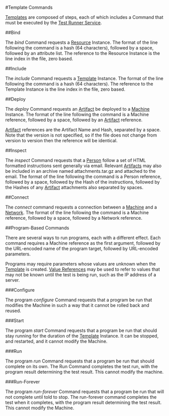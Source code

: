 #Template Commands

[Templates](templates.md) are composed of steps, each of which includes a Command that must be executed by the 
[Test Runner Service](test_runner_service.md).

##Bind

The *bind* Command requests a [Resource](resources.md) Instance. The format of the line following the command is a hash 
(64 characters), followed by a space, followed by an attribute list. The reference to the Resource Instance is the line index in 
the file, zero based.

##Include

The *include* Command requests a [Template](templates.md) Instance. The format of the line following the command is a hash 
(64 characters). The reference to the Template Instance is the line index in the file, zero based.

##Deploy

The *deploy* Command requests an [Artifact](artifacts.md) be deployed to a [Machine](resources.md) Instance. The format of the line 
following the command is a Machine reference, followed by a space, followed by an [Artifact](artifacts.md) reference. 

[Artifact](artifacts.md) references are the Artifact Name and Hash, separated by a space. Note that the version is not specified, 
so if the file does not change from version to version then the reference will be identical.

##Inspect

The *inspect* Command requests that a [Person](resource.md) follow a set of HTML formatted instructions sent generally via email. 
Relevant [Artifacts](artifacts.md) may also be included in an archive named attachments.tar.gz and attached to the email. 
The format of the line following the command is a Person reference, followed by a space, followed by the Hash of 
the instructions, followed by the Hashes of any [Artifact](artifacts.md) attachments also separated by spaces.

##Connect

The *connect* command requests a connection between a [Machine](resources.md) and a [Network](resources.md). The format of the line 
following the command is a Machine reference, followed by a space, followed by a Network reference.

##Program-Based Commands

There are several ways to run programs, each with a different effect. Each command requires a Machine reference as the first 
argument, followed by the URL-encoded name of the program target, followed by URL-encoded parameters.

Programs may require parameters whose values are unknown when the [Template](templates.md) is created. 
[Value References](value_references.md) may be used to refer to values that may not be known until the test is being run,
such as the IP address of a server.

###Configure

The program *configure* Command requests that a program be run that modifies the Machine in such a way that it cannot be 
rolled back and reused.

###Start

The program *start* Command requests that a program be run that should stay running for the duration of the [Template](templates.md) 
Instance. It can be stopped, and restarted, and it cannot modify the Machine.

###Run

The program *run* Command requests that a program be run that should complete on its own. The Run Command completes the test run, 
with the program result determining the test result. This cannot modify the machine.

###Run-Forever

The program *run-forever* Command requests that a program be run that will not complete until told to stop. The run-forever command 
completes the test when it completes, with the program result determining the test result. This cannot modify the Machine.